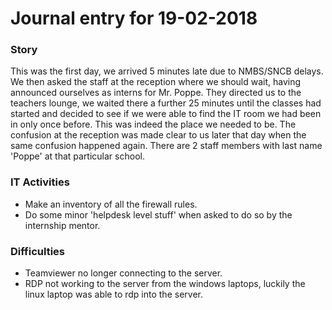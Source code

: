 # Journal entry for 19-02-2018

### Story

This was the first day, we arrived 5 minutes late due to NMBS/SNCB delays.
We then asked the staff at the reception where we should wait, having announced ourselves as interns for Mr. Poppe.
They directed us to the teachers lounge, we waited there a further 25 minutes until the classes had started and decided to see if we were able to find the IT room we had been in only once before.
This was indeed the place we needed to be. The confusion at the reception was made clear to us later that day when the same confusion happened again.
There are 2 staff members with last name 'Poppe' at that particular school.

### IT Activities

- Make an inventory of all the firewall rules.
- Do some minor 'helpdesk level stuff' when asked to do so by the internship mentor.

### Difficulties

- Teamviewer no longer connecting to the server.
- RDP not working to the server from the windows laptops, luckily the linux laptop was able to rdp into the server.
